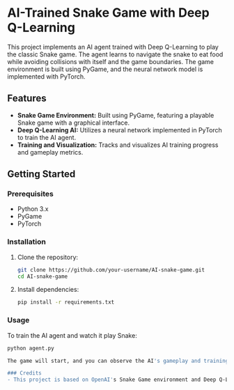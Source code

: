 # AI-Trained Snake Game with Deep Q-Learning

This project implements an AI agent trained with Deep Q-Learning to play the classic Snake game. The agent learns to navigate the snake to eat food while avoiding collisions with itself and the game boundaries. The game environment is built using PyGame, and the neural network model is implemented with PyTorch.

## Features

- **Snake Game Environment:** Built using PyGame, featuring a playable Snake game with a graphical interface.
- **Deep Q-Learning AI:** Utilizes a neural network implemented in PyTorch to train the AI agent.
- **Training and Visualization:** Tracks and visualizes AI training progress and gameplay metrics.

## Getting Started

### Prerequisites

- Python 3.x
- PyGame
- PyTorch

### Installation

1. Clone the repository:

   ```bash
   git clone https://github.com/your-username/AI-snake-game.git
   cd AI-snake-game

2. Install dependencies:

   ```bash
   pip install -r requirements.txt


### Usage

To train the AI agent and watch it play Snake:

   ```bash
   python agent.py

The game will start, and you can observe the AI's gameplay and training progress through the console and any plotted metrics.

### Credits
- This project is based on OpenAI's Snake Game environment and Deep Q-Learning techniques.

